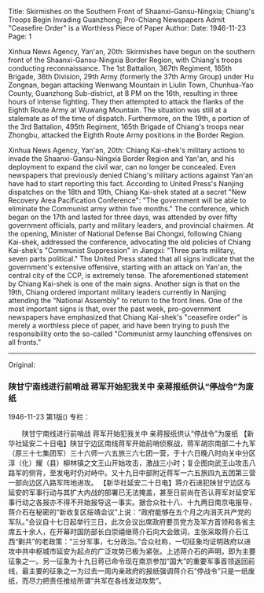 Title: Skirmishes on the Southern Front of Shaanxi-Gansu-Ningxia; Chiang's Troops Begin Invading Guanzhong; Pro-Chiang Newspapers Admit "Ceasefire Order" is a Worthless Piece of Paper
Author:
Date: 1946-11-23
Page: 1

Xinhua News Agency, Yan'an, 20th: Skirmishes have begun on the southern front of the Shaanxi-Gansu-Ningxia Border Region, with Chiang's troops conducting reconnaissance. The 1st Battalion, 367th Regiment, 165th Brigade, 36th Division, 29th Army (formerly the 37th Army Group) under Hu Zongnan, began attacking Wenwang Mountain in Liulin Town, Chunhua-Yao County, Guanzhong Sub-district, at 8 PM on the 16th, resulting in three hours of intense fighting. They then attempted to attack the flanks of the Eighth Route Army at Wuwang Mountain. The situation was still at a stalemate as of the time of dispatch. Furthermore, on the 19th, a portion of the 3rd Battalion, 495th Regiment, 165th Brigade of Chiang's troops near Zhongbu, attacked the Eighth Route Army positions in the Border Region.

Xinhua News Agency, Yan'an, 20th: Chiang Kai-shek's military actions to invade the Shaanxi-Gansu-Ningxia Border Region and Yan'an, and his deployment to expand the civil war, can no longer be concealed. Even newspapers that previously denied Chiang's military actions against Yan'an have had to start reporting this fact. According to United Press's Nanjing dispatches on the 18th and 19th, Chiang Kai-shek stated at a secret "New Recovery Area Pacification Conference": "The government will be able to eliminate the Communist army within five months." The conference, which began on the 17th and lasted for three days, was attended by over fifty government officials, party and military leaders, and provincial chairmen. At the opening, Minister of National Defense Bai Chongxi, following Chiang Kai-shek, addressed the conference, advocating the old policies of Chiang Kai-shek's "Communist Suppression" in Jiangxi: "Three parts military, seven parts political." The United Press stated that all signs indicate that the government's extensive offensive, starting with an attack on Yan'an, the central city of the CCP, is extremely tense. The aforementioned statement by Chiang Kai-shek is one of the main signs. Another sign is that on the 19th, Chiang ordered important military leaders currently in Nanjing attending the "National Assembly" to return to the front lines. One of the most important signs is that, over the past week, pro-government newspapers have emphasized that Chiang Kai-shek's "ceasefire order" is merely a worthless piece of paper, and have been trying to push the responsibility onto the so-called "Communist army launching offensives on all fronts."



<hr /> 

Original: 


### 陕甘宁南线进行前哨战  蒋军开始犯我关中  亲蒋报纸供认“停战令”为废纸

1946-11-23
第1版()
专栏：

　　陕甘宁南线进行前哨战
    蒋军开始犯我关中
    亲蒋报纸供认“停战令”为废纸
    【新华社延安二十日电】陕甘宁边区南线蒋军开始前哨侦察战，蒋军胡宗南部二十九军（原三十七集团军）三十六师一六五旅三六七团一营，于十六日晚八时向关中分区淳（化）耀（县）柳林镇之文王山开始攻击，激战三小时；复企图向武王山攻击八路军的侧背，至发电时仍对峙中。又十九日中部附近蒋军一六五旅四九五团第三营一部向边区八路军阵地进攻。
    【新华社延安二十日电】蒋介石进犯陕甘宁边区与延安的军事行动与其扩大内战的部署已无法掩盖，甚至日前尚在否认蒋军对延安军事行动之各报亦不得不开始报导这一事实。据合众社十八、十九两日南京电报导，蒋介石在秘密的“新收复区绥靖会议”上说：“政府能够在五个月之内消灭共产党的军队。”会议自十七日起举行三日，此次会议出席政府要员党方及军方首领和各省主席五十余人，在开幕时国防部长白崇禧继蒋介石向大会致词，主张采取蒋介石江西“剿共”的老政策：“三分军事，七分政治。”合众社称，一切征象均证明政府以进攻中共中枢城市延安为起点的广泛攻势已极为紧张。上述蒋介石的声明，即为主要征象之一。另一征象为十九日蒋已命令现在南京参加“国大”的重要军事首领返回前线，最主要的征象之一为过去一周内亲政府的报纸强调蒋介石“停战令”只是一纸废纸，而尽力把责任推给所谓“共军在各线发动攻势”。
